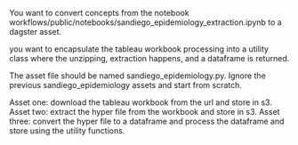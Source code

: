 You want to convert concepts from the notebook workflows/public/notebooks/sandiego_epidemiology_extraction.ipynb 
to a dagster asset.

you want to encapsulate the tableau workbook processing into a utility class
where the unzipping, extraction happens, and a dataframe is returned.

The asset file should be named sandiego_epidemiology.py.
Ignore the previous sandiego_epidemiology assets and start from scratch.

Asset one: download the tableau workbook from the url and store in s3. 
Asset two: extract the hyper file from the workbook and store in s3. 
Asset three: convert the hyper file to a dataframe and process the dataframe and store using the utility functions. 

